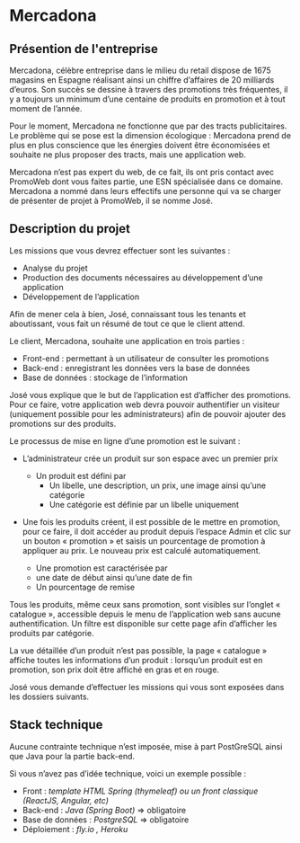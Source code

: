 # Mercadona

## Présention de l'entreprise
Mercadona, célèbre entreprise dans le milieu du retail dispose de 1675 magasins en Espagne réalisant ainsi un chiffre d’affaires de 20 milliards d’euros. Son succès se dessine à travers des promotions très fréquentes, il y a toujours un minimum d’une centaine de produits en promotion et à tout moment de l’année.

Pour le moment, Mercadona ne fonctionne que par des tracts publicitaires. Le problème qui se pose est la dimension écologique : Mercadona prend de plus en plus conscience que les énergies doivent être économisées et souhaite ne plus proposer des tracts, mais une
application web.

Mercadona n’est pas expert du web, de ce fait, ils ont pris contact avec PromoWeb dont vous faites partie, une ESN spécialisée dans ce domaine. Mercadona a nommé dans leurs effectifs une personne qui va se charger de présenter de projet à PromoWeb, il se nomme José.

## Description du projet
Les missions que vous devrez effectuer sont les suivantes :
  - Analyse du projet
  - Production des documents nécessaires au développement d’une application
  -  Développement de l’application
  
Afin de mener cela à bien, José, connaissant tous les tenants et aboutissant, vous fait un résumé de tout ce que le client attend.

Le client, Mercadona, souhaite une application en trois parties :
  - Front-end : permettant à un utilisateur de consulter les promotions
  - Back-end : enregistrant les données vers la base de données
  - Base de données : stockage de l’information

José vous explique que le but de l’application est d’afficher des promotions. Pour ce faire, votre application web devra pouvoir authentifier un visiteur (uniquement
possible pour les administrateurs) afin de pouvoir ajouter des promotions sur des produits.

Le processus de mise en ligne d’une promotion est le suivant :
  - L’administrateur crée un produit sur son espace avec un premier prix
    - Un produit est défini par
      - Un libelle, une description, un prix, une image ainsi qu’une catégorie
      - Une catégorie est définie par un libelle uniquement

 - Une fois les produits créent, il est possible de le mettre en promotion, pour ce faire, il doit accéder au produit depuis l’espace Admin et clic sur un bouton « promotion » et saisis un pourcentage de promotion à appliquer au prix. Le nouveau prix est calculé automatiquement.
   - Une promotion est caractérisée par
    - une date de début ainsi qu’une date de fin
    - Un pourcentage de remise

Tous les produits, même ceux sans promotion, sont visibles sur l’onglet « catalogue », accessible depuis le menu de l’application web sans aucune authentification. Un filtre est disponible sur cette page afin d’afficher les produits par catégorie.

La vue détaillée d’un produit n’est pas possible, la page « catalogue » affiche toutes les informations d’un produit : lorsqu’un produit est en promotion, son prix doit être affiché en gras et en rouge.

José vous demande d’effectuer les missions qui vous sont exposées dans les dossiers suivants.

## Stack technique

Aucune contrainte technique n’est imposée, mise à part PostGreSQL ainsi que Java pour la
partie back-end.

Si vous n’avez pas d’idée technique, voici un exemple possible :

- Front : _template HTML Spring (thymeleaf) ou un front classique (ReactJS, Angular, etc)_
- Back-end : _Java (Spring Boot)_ => obligatoire
- Base de données : _PostgreSQL_ => obligatoire
- Déploiement : _fly.io , Heroku_



